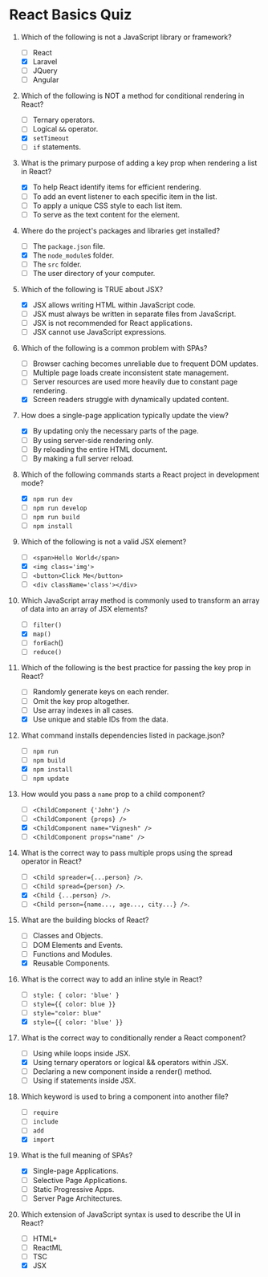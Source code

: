# React Basics Quiz

1. Which of the following is not a JavaScript library or framework?
    - [ ] React
    - [x] Laravel
    - [ ] JQuery
    - [ ] Angular

2. Which of the following is NOT a method for conditional rendering in React?
    - [ ] Ternary operators.
    - [ ] Logical `&&` operator.
    - [x] `setTimeout`
    - [ ] `if` statements.

3. What is the primary purpose of adding a key prop when rendering a list in React?
    - [x] To help React identify items for efficient rendering.
    - [ ] To add an event listener to each specific item in the list.
    - [ ] To apply a unique CSS style to each list item.
    - [ ] To serve as the text content for the element.

4. Where do the project's packages and libraries get installed?
    - [ ] The `package.json` file.
    - [x] The `node_module`s folder.
    - [ ] The `src` folder.
    - [ ] The user directory of your computer.

5. Which of the following is TRUE about JSX?
    - [x] JSX allows writing HTML within JavaScript code.
    - [ ] JSX must always be written in separate files from JavaScript.
    - [ ] JSX is not recommended for React applications.
    - [ ] JSX cannot use JavaScript expressions.

6. Which of the following is a common problem with SPAs?
    - [ ] Browser caching becomes unreliable due to frequent DOM updates.
    - [ ] Multiple page loads create inconsistent state management.
    - [ ] Server resources are used more heavily due to constant page rendering.
    - [x] Screen readers struggle with dynamically updated content.

7. How does a single-page application typically update the view?
    - [x] By updating only the necessary parts of the page.
    - [ ] By using server-side rendering only.
    - [ ] By reloading the entire HTML document.
    - [ ] By making a full server reload.

8. Which of the following commands starts a React project in development mode?
    - [x] `npm run dev`
    - [ ] `npm run develop`
    - [ ] `npm run build`
    - [ ] `npm install`

9. Which of the following is not a valid JSX element?

    - [ ] `<span>Hello World</span>`
    - [x] `<img class='img'>`
    - [ ] `<button>Click Me</button>`
    - [ ] `<div className='class'></div>`

10. Which JavaScript array method is commonly used to transform an array of data into an array of JSX elements?
    - [ ] `filter()`
    - [x] `map()`
    - [ ] `forEach`()
    - [ ] `reduce()`

11. Which of the following is the best practice for passing the key prop in React?
    - [ ] Randomly generate keys on each render.
    - [ ] Omit the key prop altogether.
    - [ ] Use array indexes in all cases.
    - [x] Use unique and stable IDs from the data.

12. What command installs dependencies listed in package.json?
    - [ ] `npm run`
    - [ ] `npm build`
    - [x] `npm install`
    - [ ] `npm update`

13. How would you pass a `name` prop to a child component?
    - [ ] `<ChildComponent {'John'} />`
    - [ ] `<ChildComponent {props} />`
    - [x] `<ChildComponent name="Vignesh" />`
    - [ ] `<ChildComponent props="name" />`

14. What is the correct way to pass multiple props using the spread operator in React?
    - [ ] `<Child spreader={...person} />`.
    - [ ] `<Child spread={person} />`.
    - [x] `<Child {...person} />`.
    - [ ] `<Child person={name..., age..., city...} />`.

15. What are the building blocks of React?
    - [ ] Classes and Objects.
    - [ ] DOM Elements and Events.
    - [ ] Functions and Modules.
    - [x] Reusable Components.

16. What is the correct way to add an inline style in React?
    - [ ] `style: { color: 'blue' }`
    - [ ] `style={{ color: blue }}`
    - [ ] `style="color: blue"`
    - [x] `style={{ color: 'blue' }}`

17. What is the correct way to conditionally render a React component?
    - [ ] Using while loops inside JSX.
    - [x] Using ternary operators or logical && operators within JSX.
    - [ ] Declaring a new component inside a render() method.
    - [ ] Using if statements inside JSX.

18. Which keyword is used to bring a component into another file?
    - [ ] `require`
    - [ ] `include`
    - [ ] `add`
    - [x] `import`

19. What is the full meaning of SPAs?
    - [x] Single-page Applications.
    - [ ] Selective Page Applications.
    - [ ] Static Progressive Apps.
    - [ ] Server Page Architectures.

20. Which extension of JavaScript syntax is used to describe the UI in React?
    - [ ] HTML+
    - [ ] ReactML
    - [ ] TSC
    - [x] JSX
